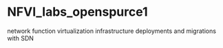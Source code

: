 # NFVI_labs_openspurce1
network function virtualization infrastructure deployments and migrations with SDN
